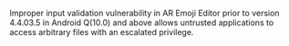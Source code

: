 Improper input validation vulnerability in AR Emoji Editor prior to version 4.4.03.5 in Android Q(10.0) and above allows untrusted applications to access arbitrary files with an escalated privilege.